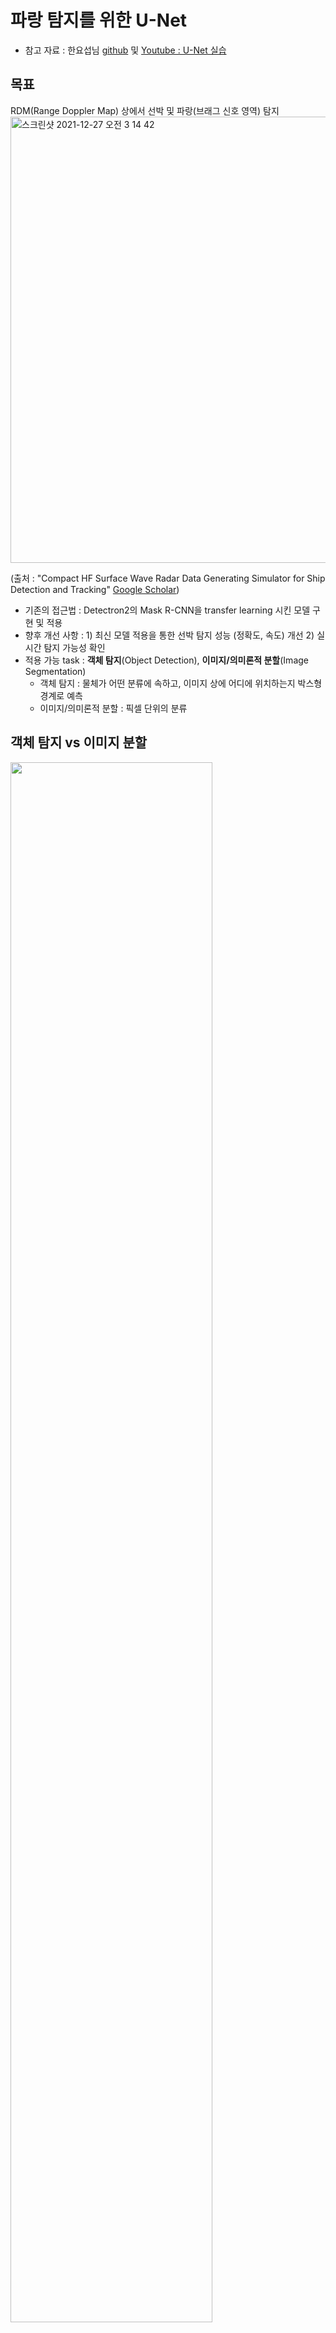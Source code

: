 # 파랑 탐지를 위한 U-Net 

- 참고 자료 : 한요섭님 [github](https://github.com/hanyoseob/youtube-cnn-002-pytorch-unet) 및 [Youtube : U-Net 실습](https://www.youtube.com/watch?v=sSxdQq9CCx0)
## 목표
RDM(Range Doppler Map) 상에서 선박 및 파랑(브래그 신호 영역) 탐지
<img width="714" alt="스크린샷 2021-12-27 오전 3 14 42" src="https://user-images.githubusercontent.com/38090151/147416718-44eb2616-e76c-4162-9bba-5b22071e310e.png">

(출처 : "Compact HF Surface Wave Radar Data Generating Simulator for Ship Detection and Tracking" [Google Scholar](https://scholar.google.com/scholar?hl=ko&as_sdt=0%2C5&q=Compact+HF+Surface+Wave+Radar+Data+Generating+Simulator+for+Ship+Detection+and+Tracking&btnG=))
- 기존의 접근법 : Detectron2의 Mask R-CNN을 transfer learning 시킨 모델 구현 및 적용
- 향후 개선 사항 : 1) 최신 모델 적용을 통한 선박 탐지 성능 (정확도, 속도) 개선 2) 실시간 탐지 가능성 확인
- 적용 가능 task : __객체 탐지__(Object Detection), __이미지/의미론적 분할__(Image Segmentation)
	- 객체 탐지 : 물체가 어떤 분류에 속하고, 이미지 상에 어디에 위치하는지 박스형 경계로 예측
	- 이미지/의미론적 분할 : 픽셀 단위의 분류

## 객체 탐지 vs 이미지 분할
<img src='https://user-images.githubusercontent.com/38090151/147416950-204ca3b5-5410-4a6a-b285-147fe3e7ee42.png' width='80%'>

## 적용 가능 모델
1. 객체 탐지
<img src='https://user-images.githubusercontent.com/38090151/147417013-771a6b76-45ef-4bc1-8c22-4d1e58dd911b.png'>

2. 이미지 분할
<img src='https://user-images.githubusercontent.com/38090151/147417014-d8d15556-8a1b-4236-95cb-6365ad6fba49.png' height=150>

## Detectron2 vs DeepLabv3+ vs U-Net 비교
<img src='https://user-images.githubusercontent.com/38090151/147417094-fd6ff0e0-38f7-4e9c-82ff-2ea6c7661927.png' width='80%'>

## Detectron2 vs U-Net 결과 비교
<img src='https://user-images.githubusercontent.com/38090151/147417155-347af686-5b7d-43e4-bbad-cd99304c0b0f.png' width='80%'>


## 폴더 설명
### unet 폴더
1. datasets/ 
CSQ 데이터셋 포함한 폴더
- train : 훈련 데이터 (100개 * json,png 2개씩 = 200개)
- val : 검증 데이터 (5개*2 = 10개) 
- test : 테스트 데이터, eval.py 실행 시 해당 폴더 안의 데이터를 사용
- example : 한요섭님의 U-Net 실습에 필요한 샘플 데이터 (세포 이미지)

2. labelme/
CSQ 데이터셋 전처리를 위한 폴더
전처리 결과로 얻어낸 results/input 및 label 데이터들을 ../datasets/train,test,val 폴더에 직접 옮겨준다.
- data/ : json, png 형식의 CSQ 파일
- json2npy.py : 기존에 json, png 파일로 있던 데이터를 npy파일로 바꿔주는 코드, 결과는 results 폴더에 생성된다.
- results/ : 결과 폴더
	- input/ : 입력 이미지 gray-scale로 변환한 뒤 npy 파일로 저장한 데이터
	- label/ : 라벨링된 json 파일을 픽셀 단위로 레이블링한 후 npy 파일로 저장한 데이터
	- visual/ : 시각화 자료
	- class_names.txt : json 파일에 레이블링된 클래스 종류 및 할당 숫자
- labelme2voc.py : json2npy.py의 원본 (출처 : [github](https://github.com/wkentaro/labelme/tree/main/examples/instance_segmentation/labelme2voc.py))
- labels.txt : json 파일에 레이블링된 클래스 이름, 직접 수정 필요


3. checkpoint/
50 epoch마다 학습한 모델 저장하는 폴더
이 폴더 안에 있는 모델을 load해서 test를 수행한다.

4. log/
학습하면서 생성된 로그를 저장하는 폴더

5. results/
eval.py를 실행하면 학습한 모델이 test 데이터셋에 대하여 에측한 결과를 저장하는 폴더
- numpy/, png/ : 예측 결과가 각각 .npy, .png 형식으로 저장된다.
- combined.png, Detectron2.png, U-Net.png : 입력 이미지와 레이블(정답지), 예측 결과를 시각화한 플롯, miou.py를 수행하면 생성된다.

6. test-rgb/
combined.png, Detectron2.png, U-Net.png을 생성하기 위해서 모델의 test 이미지(.png)만 저장한 폴더

7. 나머지 파일
- util.py : train.py에 사용되는 함수/모듈을 정의하는 코드 (수정X)
- train.py : 모델 훈련하는 코드
- run_unet.ipynb : colab에서 tensorboard로 훈련 확인하기 위한 주피터 노트북
- model.py : 모델 정의한 코드
- miou.py : Detectron2 와 U-Net의 mIoU 결과 비교하기 위한 코드, 계산된 mIoU를 출력하고 results/ 폴더에 플롯을 생성한다.
- eval.py : 훈련한 모델을 test 데이터셋에 적용시켜 예측 결과를 산출해내는 코드
- display_results.py : 입력 이미지와 레이블, 예측 결과를 임의의 한 샘플만 골라서 플롯으로 그려주는 코드
- dataset.py 훈련을 위한 데이터로더(dataloader), 트랜스폼(transform) 정의하는 코드
- data_read.py :  U-Net 실습 중 tiff로 되어있던 이미지를 전처리하는 코드

### detectron2 폴더 
(사용한 내용만)
* 폴더 위치 : /home/set-spica/Desktop/test_jh/jihye

1. HFradar Segmentation /
- old_sample : 2018.10.16 HFradar 관측 자료인 CSQ 데이터
	- train : 훈련 데이터 105개*png,json 2개씩 = 210개
	- test : 테스트 데이터 5개*2 = 10개
- new_sample(사용x) : 2019.10.01 HFradar 관측 자료인 CSQ 데이터
	- train : 훈련 데이터 133개*png,json 2개씩 = 266개
	- test : 테스트 데이터 22개*2 = 44개
	
2. output /
모델 학습 결과 저장

3. npy/
U-Net 수행 결과와 비교하기 위해 json2npy.py 실행시키면 해당 폴더에 테스트 이미지(png), 레이블, 예측 결과가 npy 파일로 저장된다.

4. 나머지 파일들
- HFR_prediction.py : 학습한 모델을 테스트 데이터에 적용하여 예측 결과를 시각화하는 코드 (시각화만 하고 예측 결과 출력은 안해줌)
- json2npy.py : 테스트 데이터 레이블과 Detectron2 모델로 예측한 결과를 npy로 저장시키는 코드
- labels.txt : 모델 입럭 데이터에 레이블링된 클래스 종류, 직접 수정해주어야 함
- train_code.py : Detectron2에서 미리 학습시킨 mask_rcnn_R_50_FPN_3x.yaml 파일을 불러들어 CSQ 데이터를 추가로 학습시키고 모델 저장

### ppt 폴더
발표 자료
- 1차 발표 : 과제 정의, 객체 탐지(Object Detection) 및 의미론적 분할(Semantic Segmentation) 모델 개요, 객체 탐지 vs 의미론적 분할 비교
- 2차 발표 : Detectron2 vs DeepLabv3+ vs U-Net 비교
- 최종 발표 : Deeplabv3+ 구현 실패 원인 분석, U-Net 구현 과정 및 결과, Dectectron2(Mask R-CNN) 구현 과정 및 결과

